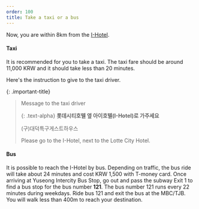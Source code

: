 ```yaml
---
order: 100
title: Take a taxi or a bus
---
```

Now, you are within 8km from the [I-Hotel](https://www.i-hotel.co.kr). 


#### Taxi 
It is recommended for you to take a taxi. The taxi fare should be around 11,000 KRW and it should take less than 20 minutes.

Here's the instruction to give to the taxi driver. 

{: .important-title}
> Message to the taxi driver
> 
> {: .text-alpha}
> **롯데시티호텔 옆 아이호텔(I-Hotel)로 가주세요**
>
> (구)대덕특구게스트하우스
> 
> Please go to the I-Hotel, next to the Lotte City Hotel.



#### Bus

It is possible to reach the I-Hotel by bus. Depending on traffic, the bus ride will take about 24 minutes and cost KRW 1,500 with T-money card. Once arriving at Yuseong Intercity Bus Stop, go out 
and pass the subway Exit 1 to find a bus stop for the bus number **121**. The bus number 121 runs every 22 minutes during weekdays.
Ride bus 121 and exit the bus 
at the MBC/TJB.
You will walk less than 400m to reach your destination.


